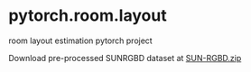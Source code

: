 # pytorch.room.layout
room layout estimation pytorch project

Download pre-processed SUNRGBD dataset at [SUN-RGBD.zip](https://drive.google.com/open?id=1oP0-n0AHW5mlfNrORLmQAAXqv0ByjIRg)
